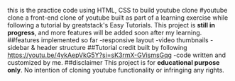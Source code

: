 this is the practice code using HTML, CSS to build youtube clone 
#youtube clone 
a front-end clone of youtube built as part of a learning exercise while following a tutorial by greatstack's Easy Tutorials.
This project is **still in progress**, and more features will be added soon after my learning.
##features implemented so far
-responsive layout
-video thumbnails
-sidebar & header structure
##Tutorial credit
built by following https://youtu.be/4ykAepVkG5Y?si=sK3rmX-GVismsGqg -code written and customized by me.
##disclaimer
This project is for **educational purpose only**.
No intention of cloning youtube functionality or infringing any rights.
